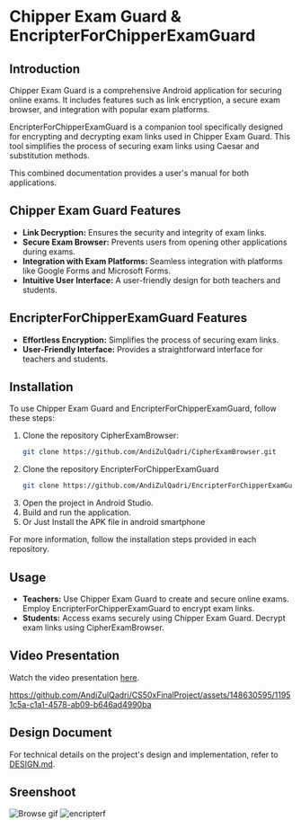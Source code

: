 # Chipper Exam Guard & EncripterForChipperExamGuard

## Introduction

Chipper Exam Guard is a comprehensive Android application for securing online exams. It includes features such as link encryption, a secure exam browser, and integration with popular exam platforms.

EncripterForChipperExamGuard is a companion tool specifically designed for encrypting and decrypting exam links used in Chipper Exam Guard. This tool simplifies the process of securing exam links using Caesar and substitution methods.

This combined documentation provides a user's manual for both applications.

## Chipper Exam Guard Features

- **Link Decryption:** Ensures the security and integrity of exam links.
- **Secure Exam Browser:** Prevents users from opening other applications during exams.
- **Integration with Exam Platforms:** Seamless integration with platforms like Google Forms and Microsoft Forms.
- **Intuitive User Interface:** A user-friendly design for both teachers and students.

## EncripterForChipperExamGuard Features

- **Effortless Encryption:** Simplifies the process of securing exam links.
- **User-Friendly Interface:** Provides a straightforward interface for teachers and students.

## Installation

To use Chipper Exam Guard and EncripterForChipperExamGuard, follow these steps:

1. Clone the repository CipherExamBrowser:
     ```bash
    git clone https://github.com/AndiZulQadri/CipherExamBrowser.git
2. Clone the repository EncripterForChipperExamGuard
   ```bash
   git clone https://github.com/AndiZulQadri/EncripterForChipperExamGuard.git

3. Open the project in Android Studio.
4. Build and run the application.
5. Or Just Install the APK file in android smartphone

For more information, follow the installation steps provided in each repository.

## Usage

- **Teachers:** Use Chipper Exam Guard to create and secure online exams. Employ EncripterForChipperExamGuard to encrypt exam links.
- **Students:** Access exams securely using Chipper Exam Guard. Decrypt exam links using CipherExamBrowser.

## Video Presentation

Watch the video presentation [here](https://youtu.be/EY7Kq5RaCVw).

https://github.com/AndiZulQadri/CS50xFinalProject/assets/148630595/11951c5a-c1a1-4578-ab09-b646ad4990ba


## Design Document

For technical details on the project's design and implementation, refer to [DESIGN.md](DESIGN.md).

## Sreenshoot

![Browse gif](https://github.com/AndiZulQadri/CipherExamBrowser/assets/148630595/ab676783-58d6-4e49-8ebc-ffb31331e6f4)
![encripterf](https://github.com/AndiZulQadri/EncripterForChipperExamGuard/assets/148630595/7bf04b55-647e-4ce7-bf88-411229ee38f7)


